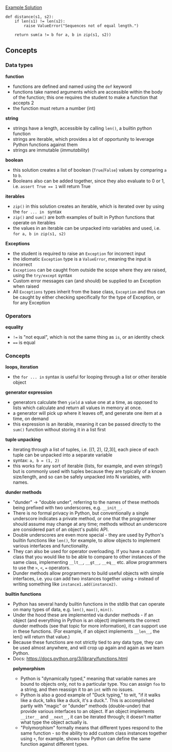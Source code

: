[Example Solution](https://github.com/exercism/python/blob/master/exercises/hamming/example.py)

```
def distance(s1, s2):
    if len(s1) != len(s2):
        raise ValueError("Sequences not of equal length.")

    return sum(a != b for a, b in zip(s1, s2))
```
    
## Concepts

### Data types

**function**
 - functions are defined and named using the `def` keyword
 - functions take named arguments which are accessible within the body of the function; this one requires the student to make a function that accepts 2
 - the function must return a number (int)

**string** 
 - strings have a length, accessible by calling `len()`, a builtin python function
 - strings are iterable, which provides a lot of opportunity to leverage Python functions against them
 - strings are immutable (*immutability*)

**boolean**
 - this solution creates a list of boolean (`True`/`False`) values by comparing `a` to `b`.
 - Booleans also can be added together, since they also evaluate to 0 or 1, i.e.  `assert True == 1` will return True
 
**iterables**
 - `zip()` in this solution creates an iterable, which is iterated over by using the `for ... in ` syntax
 - `zip()` and `sum()` are both examples of built in Python functions that operate on iterables
  - the values in an iterable can be unpacked into variables and used, i.e. `for a, b in zip(s1, s2)`

**Exceptions**
 - the student is required to raise an `Exception` for incorrect input
 - the idiomatic `Exception` type is a `ValueError`, meaning the input is incorrect
 - `Exceptions` can be caught from outside the scope where they are raised, using the `try/except` syntax
 - Custom error messages can (and should) be supplied to an Exception when raised
 - All `Exceptions` types inherit from the base class, `Exception` and thus can be caught by either checking specifically for the 
   type of Exception, or for any Exception
   

### Operators

**equality**
 - `!=` is "not equal", which is not the same thing as `is`, or an identity check
 - `==` is equal


### Concepts

**loops, iteration**
 - the `for ... in` syntax is useful for looping through a list or other iterable object
 
**generator expression**
 - generators calculate then `yield` a value one at a time, as opposed to lists which calculate and return all values in memory at once.
 - a generator will pick up where it leaves off, and generate one item at a time, on demand
 - this expression is an iterable, meaning it can be passed directly to the `sum()` function without storing it in a list first

**tuple unpacking**
 - iterating through a list of tuples, i.e. [(1, 2), (2,3)], each piece of each tuple can be unpacked into a separate variable
 - syntax: `a, b = (1, 2)`
 - this works for any sort of iterable (lists, for example, and even strings!) but is commonly used with tuples because they are typically of a known size/length, and so can be safely unpacked into N variables, with names. 

**dunder methods**
 - "dunder" -> "double under", referring to the names of these methods being prefixed with two underscores, e.g. `__init__`.
 - There is no formal privacy in Python, but conventionally a single underscore indicates a private method, or one that the programmer should assume may change at any time; methods without an underscore are considered part of an object's public API.
 - Double underscores are even more special - they are used by Python's builtin functions like `len()`, for example, to allow objects to implement various interfaces and functionality.
 - They can also be used for operator overloading. If you have a custom class that you would like to be able to compare to other instances of the same class, implementing `__lt__`, `__gt__`, `__eq__` etc. allow programmers to use the `>`, `<`, `=` operators.
 - Dunder methods allow programmers to build useful objects with simple interfaces, i.e. you can add two instances together using `+` instead of writing something like `instance1.add(instance2)`.

 
**builtin functions**
 - Python has several handy builtin functions in the stdlib that can operate on many types of data, e.g. `len()`, `max()`, `min()`.
 - Under the hood these are implemented via dunder methods - if an object (and everything in Python is an object) implements the correct dunder methods (see that topic for more information), it can support use in these functions. (For example, if an object implements `__len__`, the len(<object>) will return that value.)
 - Because these functions are not strictly tied to any data type, they can be used almost anywhere, and will crop up again and again as we learn Python.
 - Docs: https://docs.python.org/3/library/functions.html

**polymorphism**
 - Python is "dynamically typed," meaning that variable names are bound to objects only, not to a particular type. You can assign `foo` to a string, and then reassign it to an `int` with no issues.
 - Python is also a good example of "Duck typing," to wit, "if it walks like a duck, talks like a duck, it's a duck.". This is accomplished partly with "magic" or "dunder" methods (double-under) that provide various interfaces to an object. If an object implements `__iter__` and `__next__`, it can be iterated through; it doesn't matter what type the object actually is.
 - "Polymorphism" formally means that different types respond to the same function - so the ability to add custom class instances together using `+`, for example, shows how Python can define the same function against different types.

